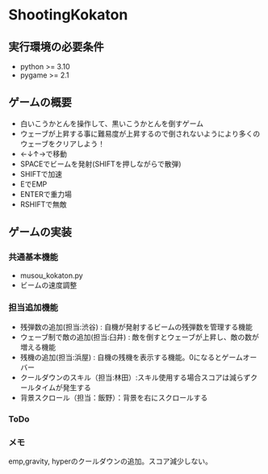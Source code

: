 # ShootingKokaton

## 実行環境の必要条件
* python >= 3.10
* pygame >= 2.1

## ゲームの概要
* 白いこうかとんを操作して、黒いこうかとんを倒すゲーム
* ウェーブが上昇する事に難易度が上昇するので倒されないようにより多くのウェーブをクリアしよう！
* ←↓↑→で移動
* SPACEでビームを発射(SHIFTを押しながらで散弾)
* SHIFTで加速
* EでEMP
* ENTERで重力場
* RSHIFTで無敵
## ゲームの実装
### 共通基本機能
* musou_kokaton.py
* ビームの速度調整

### 担当追加機能
* 残弾数の追加(担当:渋谷) : 自機が発射するビームの残弾数を管理する機能
* ウェーブ制で敵の追加(担当:臼井) : 敵を倒すとウェーブが上昇し、敵の数が増える機能
* 残機の追加(担当:浜屋) : 自機の残機を表示する機能。0になるとゲームオーバー
* クールダウンのスキル（担当:林田）:スキル使用する場合スコアは減らずクールタイムが発生する
* 背景スクロール（担当：飯野）：背景を右にスクロールする

### ToDo

### メモ
emp,gravity, hyperのクールダウンの追加。スコア減少しない。